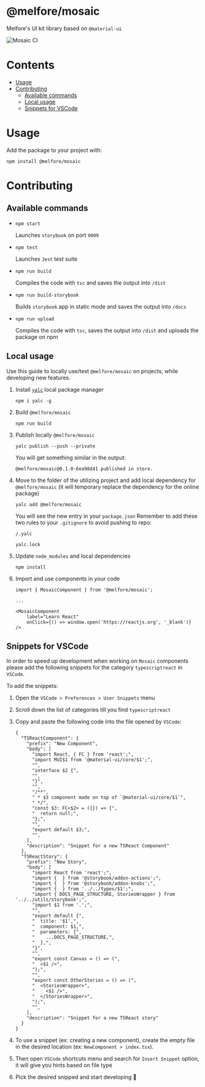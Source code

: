 # @melfore/mosaic
Melfore's UI kit library based on `@material-ui`

![Mosaic CI](https://github.com/melfore/mosaic/workflows/Mosaic%20CI/badge.svg)

# Contents
- [Usage](#usage)
- [Contributing](#contributing)
  - [Available commands](#available-commands)
  - [Local usage](#local-usage)
  - [Snippets for VSCode](#snippets-for-vscode)

# Usage
Add the package to your project with:

`npm install @melfore/mosaic`

# Contributing

## Available commands

- `npm start`

    Launches `storybook` on port `9009`

- `npm test`

    Launches `Jest` test suite

- `npm run build`

    Compiles the code with `tsc` and saves the output into `/dist`

- `npm run build-storybook`

    Builds `storybook` app in static mode and saves the output into `/docs`

- `npm run upload`

    Compiles the code with `tsc`, saves the output into `/dist` and uploads the package on npm

## Local usage 
Use this guide to locally use/test `@melfore/mosaic` on projects, while developing new features.

1. Install [`yalc`](https://github.com/whitecolor/yalc) local package manager 

    `npm i yalc -g`

2. Build `@melfore/mosaic`

    `npm run build`

3. Publish locally `@melfore/mosaic`

    `yalc publish --push --private`

    You will get something similar in the output:

    `@melfore/mosaic@0.1.0-6ea98d41 published in store.`

4. Move to the folder of the utilizing project and add local dependency for `@melfore/mosaic` (it will temporary replace the dependency for the online package)

    `yalc add @melfore/mosaic`

    You will see the new entry in your `package.json`
    Remember to add these two rules to your `.gitignore` to avoid pushing to repo:

    `/.yalc`

    `yalc.lock`

5. Update `node_modules` and local dependencies

    `npm install`

6. Import and use components in your code

    ```
    import { MosaicComponent } from '@melfore/mosaic';

    ...
    
    <MosaicComponent
        label="Learn React"
        onClick={() => window.open('https://reactjs.org', '_blank')}
    />
    ```
## Snippets for VSCode
In order to speed up development when working on `Mosaic` components please add the following snippets for the category `typescriptreact` in `VSCode`.

To add the snippets:

1. Open the `VSCode > Preferences > User Snippets` menu

2. Scroll down the list of categories till you find `typescriptreact`

3. Copy and paste the following code into the file opened by `VSCode`:

    ```
    {
      "TSReactComponent": {
        "prefix": "New Component",
        "body": [
          "import React, { FC } from 'react';",
          "import MUI$1 from '@material-ui/core/$1';",
          "",
          "interface $2 {",
          "",
          "}",
          "",
          "/**",
          " * $3 component made on top of `@material-ui/core/$1`",
          " */",
          "const $3: FC<$2> = ({}) => {",
          "  return null;",
          "};",
          "",
          "export default $3;",
          "",
        ],
        "description": "Snippet for a new TSReact Component"
      },
      "TSReactStory": {
        "prefix": "New Story",
        "body": [
          "import React from 'react';",
          "import {  } from '@storybook/addon-actions';",
          "import {  } from '@storybook/addon-knobs';",
          "import {  } from '../../types/$1';",
          "import { DOCS_PAGE_STRUCTURE, StoriesWrapper } from '../../utils/storybook';",
          "import $1 from '.';",
          "",
          "export default {",
          "  title: '$1',",
          "  component: $1,",
          "  parameters: {",
          "    ...DOCS_PAGE_STRUCTURE,",
          "  },",
          "}",
          "",
          "export const Canvas = () => (",
          "  <$1 />",
          ");",
          "",
          "export const OtherStories = () => (",
          "  <StoriesWrapper>",
          "    <$1 />",
          "  </StoriesWrapper>",
          ");",
          "",
        ],
        "description": "Snippet for a new TSReact story"
      }
    }
    ```

4. To use a snippet (ex: creating a new component), create the empty file in the desired location (ex: `NewComponent > index.tsx`).

5. Then open `VSCode` shortcuts menu and search for `Insert Snippet` option, it will give you hints based on file type

6. Pick the desired snipped and start developing 🚀
  
    



